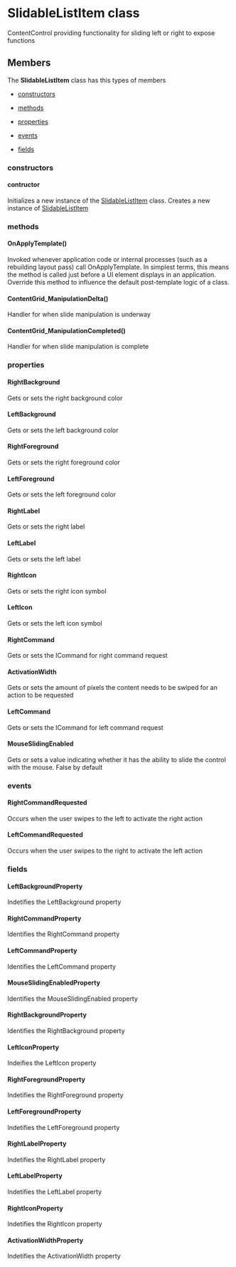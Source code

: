 
# SlidableListItem class

ContentControl providing functionality for sliding left or right to expose functions

## Members

The **SlidableListItem** class has this types of members

* [constructors](#constructors)

* [methods](#methods)

* [properties](#properties)

* [events](#events)

* [fields](#fields)

### constructors

#### contructor

Initializes a new instance of the [SlidableListItem](Microsoft_Toolkit_Uwp_UI_Controls_SlidableListItem.md) class. Creates a new instance of [SlidableListItem](Microsoft_Toolkit_Uwp_UI_Controls_SlidableListItem.md)

### methods

#### OnApplyTemplate()

Invoked whenever application code or internal processes (such as a rebuilding layout pass) call OnApplyTemplate. In simplest terms, this means the method is called just before a UI element displays in an application. Override this method to influence the default post-template logic of a class.

#### ContentGrid_ManipulationDelta()

Handler for when slide manipulation is underway

#### ContentGrid_ManipulationCompleted()

Handler for when slide manipulation is complete

### properties

#### RightBackground

Gets or sets the right background color

#### LeftBackground

Gets or sets the left background color

#### RightForeground

Gets or sets the right foreground color

#### LeftForeground

Gets or sets the left foreground color

#### RightLabel

Gets or sets the right label

#### LeftLabel

Gets or sets the left label

#### RightIcon

Gets or sets the right icon symbol

#### LeftIcon

Gets or sets the left icon symbol

#### RightCommand

Gets or sets the ICommand for right command request

#### ActivationWidth

Gets or sets the amount of pixels the content needs to be swiped for an action to be requested

#### LeftCommand

Gets or sets the ICommand for left command request

#### MouseSlidingEnabled

Gets or sets a value indicating whether it has the ability to slide the control with the mouse. False by default

### events

#### RightCommandRequested

Occurs when the user swipes to the left to activate the right action

#### LeftCommandRequested

Occurs when the user swipes to the right to activate the left action

### fields

#### LeftBackgroundProperty

Indetifies the LeftBackground property

#### RightCommandProperty

Identifies the RightCommand property

#### LeftCommandProperty

Identifies the LeftCommand property

#### MouseSlidingEnabledProperty

Identifies the MouseSlidingEnabled property

#### RightBackgroundProperty

Identifies the RightBackground property

#### LeftIconProperty

Indeifies the LeftIcon property

#### RightForegroundProperty

Indetifies the RightForeground property

#### LeftForegroundProperty

Indetifies the LeftForeground property

#### RightLabelProperty

Indetifies the RightLabel property

#### LeftLabelProperty

Indetifies the LeftLabel property

#### RightIconProperty

Indetifies the RightIcon property

#### ActivationWidthProperty

Indetifies the ActivationWidth property
